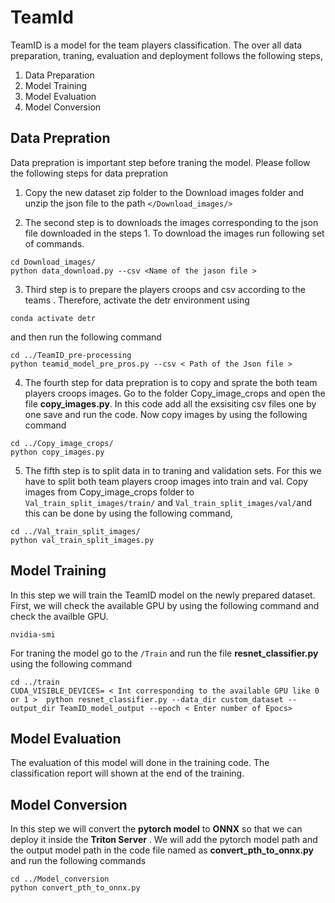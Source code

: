 # TeamId
TeamID is a model for the team players classification. The over all data preparation, traning, evaluation and deployment follows the following steps,
1. Data Preparation 
2. Model Training 
3. Model Evaluation
4. Model Conversion 

## Data Prepration 
Data prepration is important step before traning the model. Please follow the following steps for data prepration 

1. Copy the new dataset zip folder to the Download images folder and unzip the json file to the path `</Download_images/>`

2. The second step is to downloads the images corresponding to the json file downloaded in the steps 1. To download the images run following set of commands. 

```
cd Download_images/
python data_download.py --csv <Name of the jason file >
```
3. Third step is to prepare the players croops and csv according to the teams . Therefore, activate the detr environment using 
```
conda activate detr
```
and then run the following command 
```
cd ../TeamID_pre-processing
python teamid_model_pre_pros.py --csv < Path of the Json file >

```
4. The fourth step for data prepration is to copy and sprate the both team players croops images. Go to the folder Copy_image_crops  and open the file **copy_images.py**. In this code add all the exsisiting csv files one by one save and run the code. Now copy images by  using the following command 

```
cd ../Copy_image_crops/
python copy_images.py
```
5. The fifth step is to split data in to traning and validation sets. For this we have to split both team players croop images into train and val. Copy images from Copy_image_crops folder to ```Val_train_split_images/train/``` and ```Val_train_split_images/val/```and this can be done by using the following command, 
```
cd ../Val_train_split_images/
python val_train_split_images.py
```
## Model Training 

In this step we will train the TeamID model on the newly prepared dataset. First, we will check the available GPU by using the following command  and check the availble GPU.

```
nvidia-smi 
```

For traning the model go to the ```/Train``` and run the file **resnet_classifier.py**  using the following command
```
cd ../train
CUDA_VISIBLE_DEVICES= < Int corresponding to the available GPU like 0 or 1 >  python resnet_classifier.py --data_dir custom_dataset --output_dir TeamID_model_output --epoch < Enter number of Epocs> 
```

## Model Evaluation 

The evaluation of this model will done in the training code. The classification report will shown at the end of the training.

## Model Conversion
In this step we will convert the **pytorch model** to **ONNX** so that we can deploy it inside the **Triton Server** . We will add the pytorch model path and the output model path in the code file named as **convert_pth_to_onnx.py** and run the following commands
```
cd ../Model_conversion
python convert_pth_to_onnx.py
```


